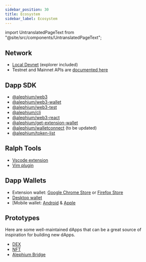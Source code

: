```yaml
---
sidebar_position: 30
title: Ecosystem
sidebar_label: Ecosystem
---
```


import UntranslatedPageText from "@site/src/components/UntranslatedPageText";

<UntranslatedPageText />

## Network

- [Local Devnet](https://github.com/alephium/alephium-stack#devnet) (explorer included)
- Testnet and Mainnet APIs are [documented here](/dapps/public-services#api-aliases)

## Dapp SDK
- [@alephium/web3](https://www.npmjs.com/package/@alephium/web3)
- [@alephium/web3-wallet](https://www.npmjs.com/package/@alephium/web3-wallet) 
- [@alephium/web3-test](https://www.npmjs.com/package/@alephium/web3-test) 
- [@alephium/cli](https://www.npmjs.com/package/@alephium/cli) 
- [@alephium/web3-react](https://www.npmjs.com/package/@alephium/web3-react) 
- [@alephium/get-extension-wallet](https://www.npmjs.com/package/@alephium/get-extension-wallet) 
- [@alephium/walletconnect](https://www.npmjs.com/package/@alephium/walletconnect-provider) (to be updated) 
- [@alephium/token-list](https://www.npmjs.com/package/@alephium/token-list) 

## Ralph Tools
- [Vscode extension](https://marketplace.visualstudio.com/items?itemName=alephium.ralph-vscode-alephium)
- [Vim plugin ](https://github.com/tdroxler/ralph.vim)

## Dapp Wallets
- Extension wallet: [Google Chrome Store](https://chrome.google.com/webstore/detail/alephium-extension-wallet/gdokollfhmnbfckbobkdbakhilldkhcj) or [Firefox Store](https://addons.mozilla.org/en-US/firefox/addon/alephiumextensionwallet/)
- [Desktop wallet](https://github.com/alephium/desktop-wallet/releases/latest)
- [Mobile wallet: [Android](https://play.google.com/store/apps/details?id=org.alephium.wallet) & [Apple](https://apps.apple.com/us/app/alephium-wallet/id6469043072)

## Prototypes

Here are some well-maintained dApps that can be a great source of inspiration for building new dApps.

- [DEX](https://github.com/alephium/alephium-dex/tree/master/contracts) 
- [NFT](https://github.com/alephium/alephium-nft) 
- [Alephium Bridge](https://github.com/alephium/wormhole-fork/tree/add-alephium-to-wormhole/alephium) 
